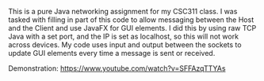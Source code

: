 This is a pure Java networking assignment for my CSC311 class. I was tasked with filling in part of this code to allow messaging between the Host and the Client and use JavaFX for GUI elements. I did this by using raw TCP Java with a set port, and the IP is set as localhost, so this will not work across devices. My code uses input and output between the sockets to update GUI elements every time a message is sent or received.

Demonstration: https://www.youtube.com/watch?v=SFFAzqTTYAs
